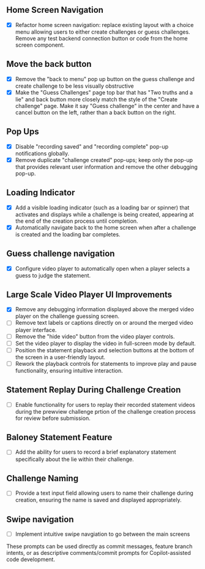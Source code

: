 ## Home Screen Navigation
- [x] Refactor home screen navigation: replace existing layout with a choice menu allowing users to either create challenges or guess challenges. Remove any test backend connection button or code from the home screen component.

## Move the back button 
- [x] Remove the "back to menu" pop up button on the guess challenge and create challenge to be less visually obstructive
- [x] Make the "Guess Challenges" page top bar that has "Two truths and a lie" and back button more closely match the style of the "Create challenge" page. Make it say "Guess challenge" in the center and have a cancel button on the left, rather than a back button on the right. 

## Pop Ups
- [x] Disable "recording saved" and "recording complete" pop-up notifications globally.
- [x] Remove duplicate "challenge created" pop-ups; keep only the pop-up that provides relevant user information and remove the other debugging pop-up.

## Loading Indicator
- [x] Add a visible loading indicator (such as a loading bar or spinner) that activates and displays while a challenge is being created, appearing at the end of the creation process until completion.
- [x] Automatically navigate back to the home screen when after a challenge is created and the loading bar completes.

## Guess challenge navigation
- [x] Configure video player to automatically open when a player selects a guess to judge the statement.

## Large Scale Video Player UI Improvements
- [x] Remove any debugging information displayed above the merged video player on the challenge guessing screen.
- [ ] Remove text labels or captions directly on or around the merged video player interface.
- [ ] Remove the "hide video" button from the video player controls.
- [ ] Set the video player to display the video in full-screen mode by default.
- [ ] Position the statement playback and selection buttons at the bottom of the screen in a user-friendly layout.
- [ ] Rework the playback controls for statements to improve play and pause functionality, ensuring intuitive interaction.

## Statement Replay During Challenge Creation
- [ ] Enable functionality for users to replay their recorded statement videos during the prewview challenge prtion of the challenge creation process for review before submission.

## Baloney Statement Feature
- [ ] Add the ability for users to record a brief explanatory statement specifically about the lie within their challenge.

## Challenge Naming
- [ ] Provide a text input field allowing users to name their challenge during creation, ensuring the name is saved and displayed appropriately.

## Swipe navigation
- [ ] Implement intuitive swipe navgiation to go between the main screens

These prompts can be used directly as commit messages, feature branch intents, or as descriptive comments/commit prompts for Copilot-assisted code development.